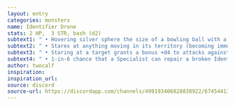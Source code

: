 ```yaml
---
layout: entry
categories: monsters 
name: Identifier Drone
stats: 2 HP,  3 STR, bash (d2)
subtext1: " • Hovering silver sphere the size of a bowling ball with a large central red eye."
subtext2: " • Stares at anything moving in its territory (becoming immoble); radiates a bright red beam at its target."
subtext3: " • Staring at a target grants a bonus +d4 to attacks against them, for each Identifier Drone staring at a target the die goes up a step."
subtext4: " • 1-in-6 chance that a Specialist can repair a broken Identifier Drone and reprogram it to protect an area."
author: twocalf
inspiration: 
inspiration_url: 
source: discord
source-url: https://discordapp.com/channels/499193406828838922/674544134798966806/703698712194711553
---
```

